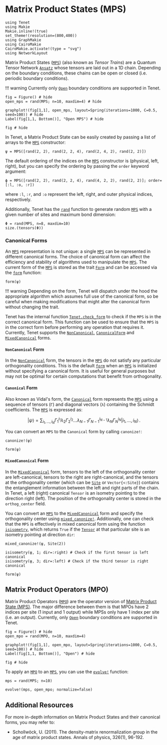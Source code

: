 # Matrix Product States (MPS)

```@setup examples
using Tenet
using Makie
Makie.inline!(true)
set_theme!(resolution=(800,400))
using GraphMakie
using CairoMakie
CairoMakie.activate!(type = "svg")
using NetworkLayout
```

Matrix Product States ([`MPS`](@ref)) (also known as _Tensor Trains_) are a Quantum Tensor Network [`Ansatz`](@ref) whose tensors are laid out in a 1D chain. Depending on the boundary conditions, these chains can be open or closed (i.e. periodic boundary conditions).

!!! warning
    Currently only [`Open`](@ref) boundary conditions are supported in Tenet.

```@example examples
fig = Figure() # hide
open_mps = rand(MPS; n=10, maxdim=4) # hide

graphplot!(fig[1,1], open_mps, layout=Spring(iterations=1000, C=0.5, seed=100)) # hide
Label(fig[1,1, Bottom()], "Open MPS") # hide

fig # hide
```

In Tenet, a Matrix Product State can be easily created by passing a list of arrays to the [`MPS`](@ref) constructor:
```@repl examples
ψ = MPS([rand(2, 2), rand(2, 2, 4), rand(2, 4, 2), rand(2, 2)])
```

The default ordering of the indices on the [`MPS`](@ref) constructor is (physical, left, right), but you can specify the ordering by passing the `order` keyword argument:

```@repl examples
ϕ = MPS([rand(2, 2), rand(2, 2, 4), rand(4, 2, 2), rand(2, 2)]; order=[:l, :o, :r])
```
where `:l`, `:r`, and `:o` represent the left, right, and outer physical indices, respectively.

Additionally, Tenet has the [`rand`](@ref) function to generate random [`MPS`](@ref) with a given number of sites and maximum bond dimension:

```@repl examples
Φ = rand(MPS, n=8, maxdim=10)
size.(tensors(Φ))
```

### Canonical Forms

An [`MPS`](@ref) representation is not unique: a single [`MPS`](@ref) can be represented in different canonical forms. The choice of canonical form can affect the efficiency and stability of algorithms used to manipulate the [`MPS`](@ref).
The current form of the [`MPS`](@ref) is stored as the trait [`Form`](@ref) and can be accessed via the [`form`](@ref) function:

```@repl examples
form(ψ)
```
!!! warning
    Depending on the form, Tenet will dispatch under the hood the appropriate algorithm which assumes full use of the canonical form, so be careful when making modifications that might alter the canonical form without changing the trait.

Tenet has the internal function [`Tenet.check_form`](@ref) to check if the `MPS` is in the correct canonical form. This function can be used to ensure that the `MPS` is in the correct form before performing any operation that requires it.
Currently, Tenet supports the [`NonCanonical`](@ref), [`CanonicalForm`](@ref) and [`MixedCanonical`](@ref) forms.

#### `NonCanonical` Form
In the [`NonCanonical`](@ref) form, the tensors in the [`MPS`](@ref) do not satisfy any particular orthogonality conditions. This is the default [`form`](@ref) when an [`MPS`](@ref) is initialized without specifying a canonical form. It is useful for general purposes but may not be optimal for certain computations that benefit from orthogonality.

#### `Canonical` Form
Also known as Vidal's form, the [`Canonical`](@ref) form represents the [`MPS`](@ref) using a sequence of tensors (`Γ`) and diagonal vectors (`λ`) containing the Schmidt coefficients. The [`MPS`](@ref) is expressed as:

```math
| \psi \rangle = \sum_{i_1, \dots, i_N} \Gamma_1^{i_1} \lambda_2 \Gamma_2^{i_2} \dots \lambda_{N-1} \Gamma_{N-1}^{i_{N-1}} \lambda_N \Gamma_N^{i_N} | i_1, \dots, i_N \rangle \, .
```

You can convert an `MPS` to the `Canonical` form by calling `canonize!`:

```@repl examples
canonize!(ψ)

form(ψ)
```

#### `MixedCanonical` Form
In the [`MixedCanonical`](@ref) form, tensors to the left of the orthogonality center are left-canonical, tensors to the right are right-canonical, and the tensors at the orthogonality center (which can be [`Site`](@ref) or `Vector{<:Site}`) contains the entanglement information between the left and right parts of the chain. In Tenet, a left (right) canonical `Tensor` is an isometry pointing to the direction right (left). The position of the orthogonality center is stored in the `orthog_center` field.

You can convert an [`MPS`](@ref) to the [`MixedCanonical`](@ref) form and specify the orthogonality center using [`mixed_canonize!`](@ref). Additionally, one can check that the `MPS` is effectively in mixed canonical form using the function [`isisometry`](@ref), which returns `True` if the [`Tensor`](@ref) at that particular site is an isometry pointing at direction `dir`:

```@repl examples
mixed_canonize!(ψ, Site(2))

isisometry(ψ, 1; dir=:right) # Check if the first tensor is left canonical
isisometry(ψ, 3; dir=:left) # Check if the third tensor is right canonical

form(ψ)
```

## Matrix Product Operators (MPO)

Matrix Product Operators ([`MPO`](@ref)) are the operator version of [Matrix Product State (MPS)](#matrix-product-states-mps).
The major difference between them is that MPOs have 2 indices per site (1 input and 1 output) while MPSs only have 1 index per site (i.e. an output). Currently, only [`Open`](@ref) boundary conditions are supported in Tenet.

```@example examples
fig = Figure() # hide
open_mpo = rand(MPO, n=10, maxdim=4)

graphplot!(fig[1,1], open_mpo, layout=Spring(iterations=1000, C=0.5, seed=100)) # hide
Label(fig[1,1, Bottom()], "Open") # hide

fig # hide
```

To apply an [`MPO`](@ref) to an [`MPS`](@ref), you can use the [`evolve!`](@ref) function:

```@repl examples
mps = rand(MPS; n=10)

evolve!(mps, open_mpo; normalize=false)
```

## Additional Resources
For more in-depth information on Matrix Product States and their canonical forms, you may refer to:
- Schollwöck, U. (2011). The density-matrix renormalization group in the age of matrix product states. Annals of physics, 326(1), 96-192.